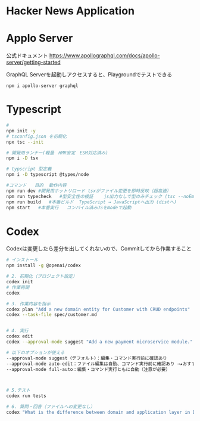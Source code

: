 # Hacker News Application

# Applo Server
公式ドキュメント
https://www.apollographql.com/docs/apollo-server/getting-started

GraphQL Serverを起動しアクセスすると、Playgroundでテストできる

~~~_
npm i apollo-server graphql
~~~

# Typescript
~~~bash
# 
npm init -y
# tsconfig.json を初期化
npx tsc --init

# 開発用ランナー(軽量　HMR安定　ESM対応済み)
npm i -D tsx

# typscript 型定義
npm i -D typescript @types/node

#コマンド	目的	動作内容
npm run dev	#開発用ホットリロード	tsxがファイル変更を即時反映（超高速）​
npm run typecheck	#型安全性の検証	js出力なしで型のみチェック (tsc --noEmit)
npm run build	#本番ビルド	TypeScript → JavaScriptへ出力 (distへ)
npm start	#本番実行	コンパイル済みJSをNodeで起動
~~~



# Codex
Codexは変更したら差分を出してくれないので、Commitしてから作業すること
~~~bash
# インストール
npm install -g @openai/codex

# 2. 初期化（プロジェクト設定）
codex init
# 作業再開
codex

# 3. 作業内容を指示
codex plan "Add a new domain entity for Customer with CRUD endpoints"
codex --task-file spec/customer.md


# 4. 実行
codex edit
codex --approval-mode suggest "Add a new payment microservice module."

# 以下のオプションが使える
--approval-mode suggest（デフォルト）：編集・コマンド実行前に確認あり
--approval-mode auto-edit：ファイル編集は自動、コマンド実行前に確認あり →★おすすめ
--approval-mode full-auto：編集・コマンド実行ともに自動（注意が必要）



# 5.テスト
codex run tests

# 6. 質問・回答（ファイルへの変更なし）
codex "What is the difference between domain and application layer in DDD?"
~~~
